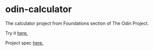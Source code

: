 # odin-calculator

The calculator project from Foundations section of The Odin Project.

Try it <a href="https://chrissturgeon.github.io/odin-calculator/">here.</a>

Project spec <a href="https://www.theodinproject.com/lessons/foundations-calculator">here.</a>
